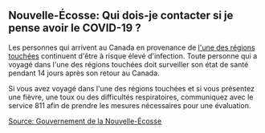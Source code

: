 ## Nouvelle-Écosse: Qui dois-je contacter si je pense avoir le COVID-19 ?

Les personnes qui arrivent au Canada en provenance de [l'une des régions touchées](https://www.canada.ca/fr/sante-publique/services/maladies/2019-nouveau-coronavirus/professionnels-sante/liste-regions-touchees-covid-19.html) continuent d'être à risque élevé d'infection. Toute personne qui a voyagé dans l'une des régions touchées doit surveiller son état de santé pendant 14 jours après son retour au Canada.

Si vous avez voyagé dans l'une des régions touchées et si vous présentez une fièvre, une toux ou des difficultés respiratoires, communiquez avec le service 811 afin de prendre les mesures nécessaires pour une évaluation.

[Source: Gouvernement de la Nouvelle-Écosse](https://novascotia.ca/coronavirus/fr/)
